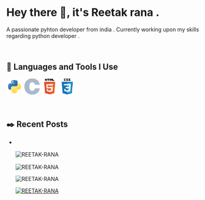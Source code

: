 <h1>Hey there 👋,  it's Reetak rana .</h1>
<p> A passionate pyhton developer from india . 
   Currently working upon my skills regarding python developer . </p> 
   <br>
<h2>🚀 Languages and Tools I Use</h2>
<p><a target="_blank" href="https://raw.githubusercontent.com/devicons/devicon/master/icons/python/python-original.svg" style="display: inline-block;"><img src="https://raw.githubusercontent.com/devicons/devicon/master/icons/python/python-original.svg" alt="python" width="42" height="42" /></a>
<a target="_blank" href="https://raw.githubusercontent.com/devicons/devicon/master/icons/c/c-original.svg" style="display: inline-block;"><img src="https://raw.githubusercontent.com/devicons/devicon/master/icons/c/c-original.svg" alt="c" width="42" height="42" /></a>
<a target="_blank" href="https://raw.githubusercontent.com/devicons/devicon/master/icons/html5/html5-original-wordmark.svg" style="display: inline-block;"><img src="https://raw.githubusercontent.com/devicons/devicon/master/icons/html5/html5-original-wordmark.svg" alt="html5" width="42" height="42" /></a>
<a target="_blank" href="https://raw.githubusercontent.com/devicons/devicon/master/icons/css3/css3-original-wordmark.svg" style="display: inline-block;"><img src="https://raw.githubusercontent.com/devicons/devicon/master/icons/css3/css3-original-wordmark.svg" alt="css3" width="42" height="42" /></a></p> 
</br>
<h2>✒️ Recent Posts</h2>
<ul>
<li><a target="_blank" href=""></a></li>
<p><img align="center" src="https://github-readme-stats.vercel.app/api?username=REETAK-RANA&show_icons=true&locale=en" alt="REETAK-RANA" /></p>
<p><img align="center" src="https://github-readme-streak-stats.herokuapp.com/?user=REETAK-RANA&" alt="REETAK-RANA" /></p>
<p><img src="https://github-readme-stats.vercel.app/api/top-langs?username=REETAK-RANA&show_icons=true&locale=en&layout=compact" alt="REETAK-RANA" /></p>
<p><a href="https://github.com/ryo-ma/github-profile-trophy"><img src="https://github-profile-trophy.vercel.app/?username=REETAK-RANA" alt="REETAK-RANA" /></a></p>

